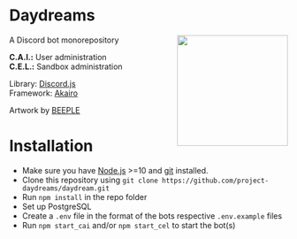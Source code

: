 # Daydreams
<img src="https://i.imgur.com/piB00Bq.png" align="right" width="200">

A Discord bot monorepository

**C.A.I.:** User administration  
**C.E.L.:** Sandbox administration  

Library: [Discord.js](https://github.com/discordjs/discord.js)   
Framework: [Akairo](https://github.com/1Computer1/discord-akairo)   

Artwork by [BEEPLE](https://www.beeple-crap.com/vjloops)

# Installation

- Make sure you have [Node.js](https://nodejs.org/) >=10 and [git](https://git-scm.com/) installed.
- Clone this repository using `git clone https://github.com/project-daydreams/daydream.git`
- Run `npm install` in the repo folder
- Set up PostgreSQL
- Create a `.env` file in the format of the bots respective `.env.example` files
- Run `npm start_cai` and/or `npm start_cel` to start the bot(s)